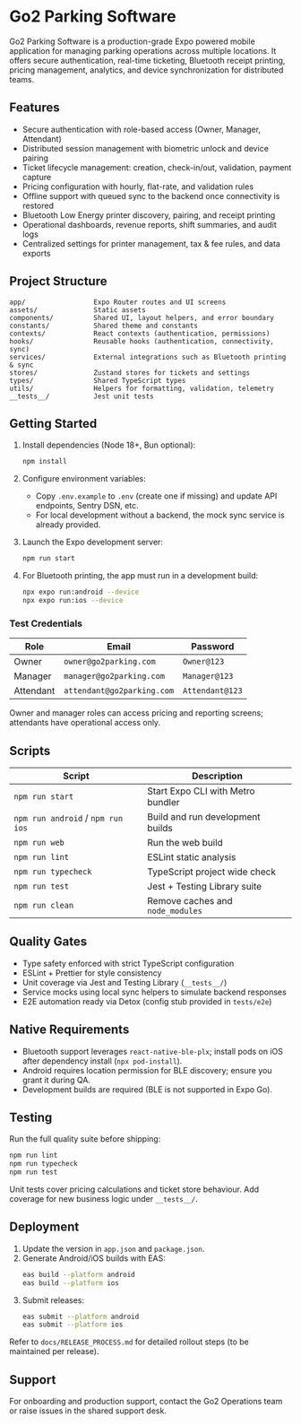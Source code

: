 ﻿# Go2 Parking Software

Go2 Parking Software is a production-grade Expo powered mobile application for managing parking operations across multiple locations. It offers secure authentication, real-time ticketing, Bluetooth receipt printing, pricing management, analytics, and device synchronization for distributed teams.

## Features

- Secure authentication with role-based access (Owner, Manager, Attendant)
- Distributed session management with biometric unlock and device pairing
- Ticket lifecycle management: creation, check-in/out, validation, payment capture
- Pricing configuration with hourly, flat-rate, and validation rules
- Offline support with queued sync to the backend once connectivity is restored
- Bluetooth Low Energy printer discovery, pairing, and receipt printing
- Operational dashboards, revenue reports, shift summaries, and audit logs
- Centralized settings for printer management, tax & fee rules, and data exports

## Project Structure

```
app/                 Expo Router routes and UI screens
assets/              Static assets
components/          Shared UI, layout helpers, and error boundary
constants/           Shared theme and constants
contexts/            React contexts (authentication, permissions)
hooks/               Reusable hooks (authentication, connectivity, sync)
services/            External integrations such as Bluetooth printing & sync
stores/              Zustand stores for tickets and settings
types/               Shared TypeScript types
utils/               Helpers for formatting, validation, telemetry
__tests__/           Jest unit tests
```

## Getting Started

1. Install dependencies (Node 18+, Bun optional):
   ```bash
   npm install
   ```

2. Configure environment variables:
   - Copy `.env.example` to `.env` (create one if missing) and update API endpoints, Sentry DSN, etc.
   - For local development without a backend, the mock sync service is already provided.

3. Launch the Expo development server:
   ```bash
   npm run start
   ```

4. For Bluetooth printing, the app must run in a development build:
   ```bash
   npx expo run:android --device
   npx expo run:ios --device
   ```

### Test Credentials

| Role     | Email                     | Password        |
|----------|---------------------------|-----------------|
| Owner    | `owner@go2parking.com`    | `Owner@123`     |
| Manager  | `manager@go2parking.com`  | `Manager@123`   |
| Attendant| `attendant@go2parking.com`| `Attendant@123` |

Owner and manager roles can access pricing and reporting screens; attendants have operational access only.

## Scripts

| Script | Description |
| ------ | ----------- |
| `npm run start` | Start Expo CLI with Metro bundler |
| `npm run android` / `npm run ios` | Build and run development builds |
| `npm run web` | Run the web build |
| `npm run lint` | ESLint static analysis |
| `npm run typecheck` | TypeScript project wide check |
| `npm run test` | Jest + Testing Library suite |
| `npm run clean` | Remove caches and `node_modules` |

## Quality Gates

- Type safety enforced with strict TypeScript configuration
- ESLint + Prettier for style consistency
- Unit coverage via Jest and Testing Library (`__tests__/`)
- Service mocks using local sync helpers to simulate backend responses
- E2E automation ready via Detox (config stub provided in `tests/e2e`)

## Native Requirements

- Bluetooth support leverages `react-native-ble-plx`; install pods on iOS after dependency install (`npx pod-install`).
- Android requires location permission for BLE discovery; ensure you grant it during QA.
- Development builds are required (BLE is not supported in Expo Go).

## Testing

Run the full quality suite before shipping:

```bash
npm run lint
npm run typecheck
npm run test
```

Unit tests cover pricing calculations and ticket store behaviour. Add coverage for new business logic under `__tests__/`.

## Deployment

1. Update the version in `app.json` and `package.json`.
2. Generate Android/iOS builds with EAS:
   ```bash
   eas build --platform android
   eas build --platform ios
   ```
3. Submit releases:
   ```bash
   eas submit --platform android
   eas submit --platform ios
   ```

Refer to `docs/RELEASE_PROCESS.md` for detailed rollout steps (to be maintained per release).

## Support

For onboarding and production support, contact the Go2 Operations team or raise issues in the shared support desk.
